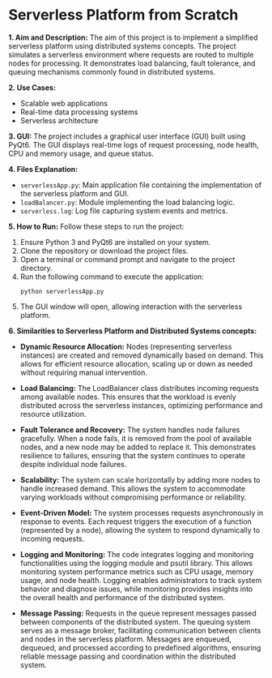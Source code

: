 # Serverless Platform from Scratch

**1. Aim and Description:**
The aim of this project is to implement a simplified serverless platform using distributed systems concepts. The project simulates a serverless environment where requests are routed to multiple nodes for processing. It demonstrates load balancing, fault tolerance, and queuing mechanisms commonly found in distributed systems.

**2. Use Cases:**
- Scalable web applications
- Real-time data processing systems
- Serverless architecture

**3. GUI:**
The project includes a graphical user interface (GUI) built using PyQt6. The GUI displays real-time logs of request processing, node health, CPU and memory usage, and queue status.

**4. Files Explanation:**
- `serverlessApp.py`: Main application file containing the implementation of the serverless platform and GUI.
- `loadBalancer.py`: Module implementing the load balancing logic.
- `serverless.log`: Log file capturing system events and metrics.

**5. How to Run:**
Follow these steps to run the project:
1. Ensure Python 3 and PyQt6 are installed on your system.
2. Clone the repository or download the project files.
3. Open a terminal or command prompt and navigate to the project directory.
4. Run the following command to execute the application:
   ```
   python serverlessApp.py
   ```
5. The GUI window will open, allowing interaction with the serverless platform.

**6. Similarities to Serverless Platform and Distributed Systems concepts:**
- **Dynamic Resource Allocation:** Nodes (representing serverless instances) are created and removed dynamically based on demand. This allows for efficient resource allocation, scaling up or down as needed without requiring manual intervention.

- **Load Balancing:** The LoadBalancer class distributes incoming requests among available nodes. This ensures that the workload is evenly distributed across the serverless instances, optimizing performance and resource utilization.

- **Fault Tolerance and Recovery:** The system handles node failures gracefully. When a node fails, it is removed from the pool of available nodes, and a new node may be added to replace it. This demonstrates resilience to failures, ensuring that the system continues to operate despite individual node failures.

- **Scalability:** The system can scale horizontally by adding more nodes to handle increased demand. This allows the system to accommodate varying workloads without compromising performance or reliability.

- **Event-Driven Model:** The system processes requests asynchronously in response to events. Each request triggers the execution of a function (represented by a node), allowing the system to respond dynamically to incoming requests.

- **Logging and Monitoring:** The code integrates logging and monitoring functionalities using the logging module and psutil library. This allows monitoring system performance metrics such as CPU usage, memory usage, and node health. Logging enables administrators to track system behavior and diagnose issues, while monitoring provides insights into the overall health and performance of the distributed system.

- **Message Passing:** Requests in the queue represent messages passed between components of the distributed system. The queuing system serves as a message broker, facilitating communication between clients and nodes in the serverless platform. Messages are enqueued, dequeued, and processed according to predefined algorithms, ensuring reliable message passing and coordination within the distributed system.

